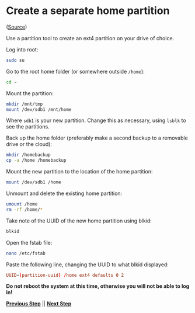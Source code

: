 # Create a separate home partition

([Source](https://askubuntu.com/a/50539))

Use a partition tool to create an ext4 partition on your drive of choice.

Log into root:

```bash
sudo su
```

Go to the root home folder (or somewhere outside `/home`):

```bash
cd ~
```

Mount the partition:

```bash
mkdir /mnt/tmp
mount /dev/sdb1 /mnt/home
```

Where `sdb1` is your new partition. Change this as necessary, using `lsblk` to see the partitions.

Back up the home folder (preferably make a second backup to a removable drive or the cloud):

```bash
mkdir /homebackup
cp -a /home /homebackup
```

Mount the new partition to the location of the home partition:

```bash
mount /dev/sdb1 /home
```

Unmount and delete the existing home partition:

```bash
umount /home
rm -rf /home/*
```

Take note of the UUID of the new home partition using blkid:

```bash
blkid
```

Open the fstab file:

```bash
nano /etc/fstab
```

Paste the following line, changing the UUID to what blkid displayed:

```conf
UUID=(partition-uuid) /home ext4 defaults 0 2
```

**Do not reboot the system at this time, otherwise you will not be able to log in!**

**[Previous Step](./0%20-%20Initial%20setup.md)** || **[Next Step](./1%20-%20Encrypt%20home%20partition.md)**
